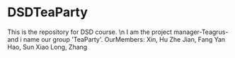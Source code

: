# DSDTeaParty
This is the repository for DSD course. \n
I am the project manager-Teagrus-and i name our group 'TeaParty'.
OurMembers:
Xin, Hu
Zhe Jian, Fang
Yan Hao, Sun
Xiao Long, Zhang
